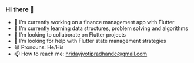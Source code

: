 ### Hi there 👋


- 🔭 I’m currently working on a finance management app with Flutter
- 🌱 I’m currently learning data structures, problem solving and algorithms
- 👯 I’m looking to collaborate on Flutter projects
- 🤔 I’m looking for help with Flutter state management strategies
- 😄 Pronouns: He/His
- 📫 How to reach me: hridayjyotipradhandc@gmail.com


<!--
**hridaypradhan/hridaypradhan** is a ✨ _special_ ✨ repository because its `README.md` (this file) appears on your GitHub profile.

Here are some ideas to get you started:

- 💬 Ask me about ...

- ⚡ Fun fact: ...
-->
